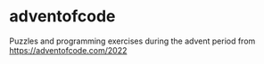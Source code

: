 # adventofcode
Puzzles and programming exercises during the advent period from https://adventofcode.com/2022
